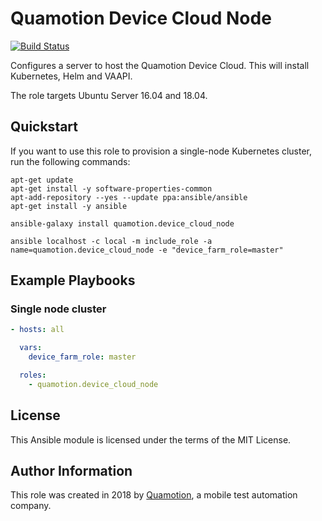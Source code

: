 # Quamotion Device Cloud Node

[![Build Status](https://travis-ci.org/quamotion/ansible-device-cloud-node.svg?branch=master)](https://travis-ci.org/quamotion/ansible-device-cloud-node)

Configures a server to host the Quamotion Device Cloud. This will install
Kubernetes, Helm and VAAPI.

The role targets Ubuntu Server 16.04 and 18.04. 

## Quickstart

If you want to use this role to provision a single-node Kubernetes cluster,
run the following commands:

```
apt-get update
apt-get install -y software-properties-common
apt-add-repository --yes --update ppa:ansible/ansible
apt-get install -y ansible

ansible-galaxy install quamotion.device_cloud_node

ansible localhost -c local -m include_role -a name=quamotion.device_cloud_node -e "device_farm_role=master"
```

## Example Playbooks

### Single node cluster

```yml
- hosts: all

  vars:
    device_farm_role: master

  roles:
    - quamotion.device_cloud_node
```

## License

This Ansible module is licensed under the terms of the MIT License.

## Author Information

This role was created in 2018 by [Quamotion](http://quamotion.mobi), a mobile
test automation company.

